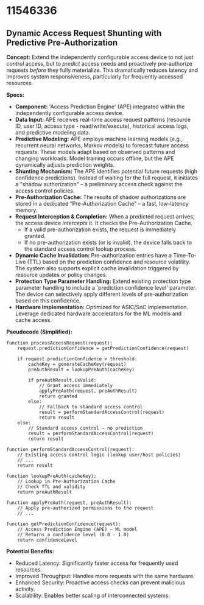 # 11546336

## Dynamic Access Request Shunting with Predictive Pre-Authorization

**Concept:** Extend the independently configurable access device to not just *control* access, but to *predict* access needs and proactively pre-authorize requests *before* they fully materialize. This dramatically reduces latency and improves system responsiveness, particularly for frequently accessed resources.

**Specs:**

*   **Component:** 'Access Prediction Engine' (APE) integrated within the independently configurable access device.
*   **Data Input:** APE receives real-time access request patterns (resource ID, user ID, access type - read/write/execute), historical access logs, and predictive modeling data.
*   **Predictive Modeling:** APE employs machine learning models (e.g., recurrent neural networks, Markov models) to forecast future access requests. These models adapt based on observed patterns and changing workloads.  Model training occurs offline, but the APE dynamically adjusts prediction weights.
*   **Shunting Mechanism:** The APE identifies potential future requests (high confidence predictions). Instead of waiting for the full request, it initiates a "shadow authorization" – a preliminary access check against the access control policies.
*   **Pre-Authorization Cache:** The results of shadow authorizations are stored in a dedicated “Pre-Authorization Cache” – a fast, low-latency memory.
*   **Request Interception & Completion:**  When a predicted request arrives, the access device *intercepts* it.  It checks the Pre-Authorization Cache.
    *   If a valid pre-authorization exists, the request is immediately granted.
    *   If no pre-authorization exists (or is invalid), the device falls back to the standard access control lookup process.
*   **Dynamic Cache Invalidation:** Pre-authorization entries have a Time-To-Live (TTL) based on the prediction confidence and resource volatility.  The system also supports explicit cache invalidation triggered by resource updates or policy changes.
*   **Protection Type Parameter Handling:** Extend existing protection type parameter handling to include a 'prediction confidence level' parameter.  The device can selectively apply different levels of pre-authorization based on this confidence.
*   **Hardware Implementation:** Optimized for ASIC/SoC implementation. Leverage dedicated hardware accelerators for the ML models and cache access.

**Pseudocode (Simplified):**

```
function processAccessRequest(request):
    request.predictionConfidence = getPredictionConfidence(request)

    if request.predictionConfidence > threshold:
        cacheKey = generateCacheKey(request)
        preAuthResult = lookupPreAuth(cacheKey)

        if preAuthResult.isValid:
            // Grant access immediately
            applyPreAuth(request, preAuthResult)
            return granted
        else:
            // Fallback to standard access control
            result = performStandardAccessControl(request)
            return result
    else:
        // Standard access control – no prediction
        result = performStandardAccessControl(request)
        return result

function performStandardAccessControl(request):
    // Existing access control logic (lookup user/host policies)
    // ...
    return result

function lookupPreAuth(cacheKey):
    // Lookup in Pre-Authorization Cache
    // Check TTL and validity
    return preAuthResult

function applyPreAuth(request, preAuthResult):
    // Apply pre-authorized permissions to the request
    // ...

function getPredictionConfidence(request):
    // Access Prediction Engine (APE) – ML model
    // Returns a confidence level (0.0 - 1.0)
    return confidenceLevel
```

**Potential Benefits:**

*   Reduced Latency: Significantly faster access for frequently used resources.
*   Improved Throughput: Handles more requests with the same hardware.
*   Enhanced Security: Proactive access checks can prevent malicious activity.
*   Scalability: Enables better scaling of interconnected systems.